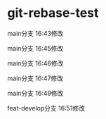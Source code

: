 # git-rebase-test

main分支  16:43修改

main分支  16:45修改

main分支  16:46修改

main分支  16:47修改

main分支  16:49修改

feat-develop分支  16:51修改